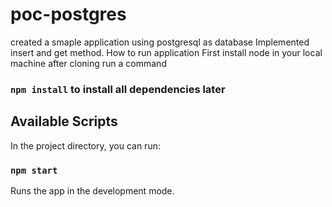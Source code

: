 # poc-postgres

created a smaple application using postgresql as database
Implemented insert and get method.
How to run application
First install node in your local machine after cloning run a command 
### `npm install` to install all dependencies later 
## Available Scripts

In the project directory, you can run:

### `npm start`

Runs the app in the development mode.

